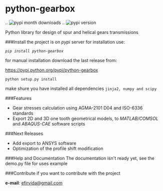 python-gearbox
==============
.. ![pypi month downloads](https://img.shields.io/pypi/dm/python-gearbox.svg) 
.. ![pypi version](https://img.shields.io/pypi/v/python-gearbox.svg)

Python library for design of spur and helical gears transmissions

###Install
the project is on *pypi* server for installation use:

*`pip install python-gearbox`*

for manual installation download the last release from:

https://pypi.python.org/pypi/python-gearbox

`python setup.py install`

make shure you have installed all dependencies `jinja2, numpy and scipy`

###Features
- Gear stresses calculation using AGMA-2101 D04 and ISO-6336 standards
- Export 2D and 3D one tooth geometrical models, to *MATLAB/COMSOL* and *ABAQUS-CAE* software scripts

###Next Releases
- Add export to ANSYS software
- Optimization of the profile shift modification

###Help and Documentation
The documentation isn't ready yet, see the demo.py file for uses example

###Contribute
if you want to contribute with the project

**e-mail**: efirvida@gmail.com